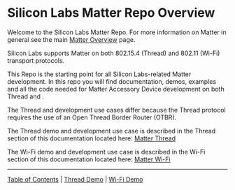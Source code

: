 # Silicon Labs Matter Repo Overview

Welcome to the Silicon Labs Matter Repo. For more information on Matter in general see the main [Matter Overview](../../README.md) page. 

Silicon Labs supports Matter on both 802.15.4 (Thread) and 802.11 (Wi-Fi) transport protocols. 

This Repo is the starting point for all Silicon Labs-related Matter development. In this repo you will find documentation, demos, examples and all the code needed for Matter Accessory Device development on both Thread and .

The Thread and  development use cases differ because the Thread protocol requires the use of an Open Thread Border Router (OTBR).  

The Thread demo and development use case is described in the Thread section of this documentation located here: [Matter Thread](./thread/THREAD.md)

The Wi-Fi demo and development use case is described in the Wi-Fi section of this documentation located here: [Matter Wi-Fi](./wifi/WIFI.md)

----
[Table of Contents](./README.md) | [Thread Demo](./thread/DEMO_OVERVIEW.md) | [Wi-Fi Demo](./wifi/DEMO_OVERVIEW.md)